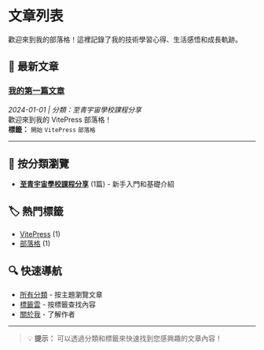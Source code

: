# 文章列表

歡迎來到我的部落格！這裡記錄了我的技術學習心得、生活感悟和成長軌跡。

## 📝 最新文章

### [我的第一篇文章](/posts/first-post.md)
*2024-01-01 | 分類：至青宇宙學校課程分享*  
歡迎來到我的 VitePress 部落格！  
**標籤：** `開始` `VitePress` `部落格`

---

## 📂 按分類瀏覽

- **[至青宇宙學校課程分享](/categories/#universe-school)** (1篇) - 新手入門和基礎介紹

## 🏷️ 熱門標籤

- [VitePress](/tags/#vitepress) (1)
- [部落格](/tags/#blog) (1)

## 🔍 快速導航

- [所有分類](/categories/) - 按主題瀏覽文章
- [標籤雲](/tags/) - 按標籤查找內容
- [關於我](/about.md) - 了解作者

---

> 💡 **提示：** 可以透過分類和標籤來快速找到您感興趣的文章內容！ 